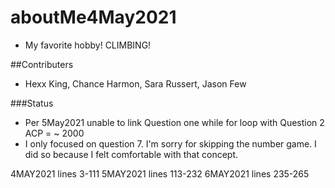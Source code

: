 # aboutMe4May2021
  - My favorite hobby! CLIMBING!

##Contributers
  -  Hexx King, Chance Harmon, Sara Russert, Jason Few

###Status
  - Per 5May2021 unable to link Question one while for loop with Question 2 ACP = ~ 2000 
  - I only focused on question 7. I'm sorry for skipping the number game. I did so because I felt comfortable with that concept.

  4MAY2021 lines 3-111
  5MAY2021 lines 113-232
  6MAY2021 lines 235-265
